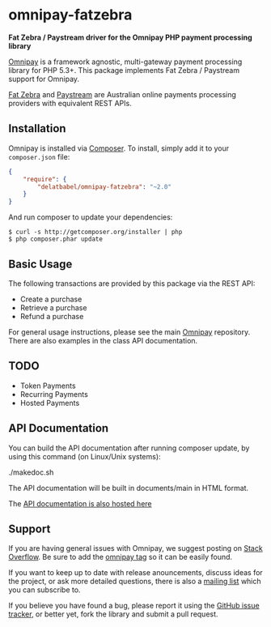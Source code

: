 # omnipay-fatzebra

**Fat Zebra / Paystream driver for the Omnipay PHP payment processing library**

[Omnipay](https://github.com/thephpleague/omnipay) is a framework agnostic, multi-gateway payment
processing library for PHP 5.3+. This package implements Fat Zebra / Paystream support for Omnipay.

[Fat Zebra](https://www.fatzebra.com.au/) and [Paystream](http://www.paystream.com.au/) are
Australian online payments processing providers with equivalent REST APIs.

## Installation

Omnipay is installed via [Composer](http://getcomposer.org/). To install, simply add it
to your `composer.json` file:

```json
{
    "require": {
        "delatbabel/omnipay-fatzebra": "~2.0"
    }
}
```

And run composer to update your dependencies:

    $ curl -s http://getcomposer.org/installer | php
    $ php composer.phar update

## Basic Usage

The following transactions are provided by this package via the REST API:

* Create a purchase
* Retrieve a purchase
* Refund a purchase

For general usage instructions, please see the main [Omnipay](https://github.com/thephpleague/omnipay)
repository.  There are also examples in the class API documentation.

## TODO

* Token Payments
* Recurring Payments
* Hosted Payments

## API Documentation

You can build the API documentation after running composer update, by using this command
(on Linux/Unix systems):

./makedoc.sh

The API documentation will be built in documents/main in HTML format.

The [API documentation is also hosted here](http://www.babel.com.au/docs/omnipay-fatzebra/namespace-Omnipay.Fatzebra.html)

## Support

If you are having general issues with Omnipay, we suggest posting on
[Stack Overflow](http://stackoverflow.com/). Be sure to add the
[omnipay tag](http://stackoverflow.com/questions/tagged/omnipay) so it can be easily found.

If you want to keep up to date with release anouncements, discuss ideas for the project,
or ask more detailed questions, there is also a [mailing list](https://groups.google.com/forum/#!forum/omnipay) which
you can subscribe to.

If you believe you have found a bug, please report it using the [GitHub issue tracker](https://github.com/delatbabel/omnipay-fatzebra/issues),
or better yet, fork the library and submit a pull request.
